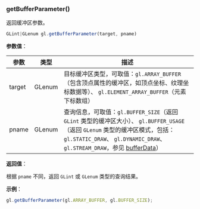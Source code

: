### getBufferParameter()

返回缓冲区参数。

```js
GLint|GLenum gl.getBufferParameter(target, pname)
```

**参数值**：

|参数|类型|描述|
|-|-|-|
|target|GLenum|目标缓冲区类型，可取值：`gl.ARRAY_BUFFER`（包含顶点属性的缓冲区，如顶点坐标、纹理坐标数据等）、 `gl.ELEMENT_ARRAY_BUFFER`（元素下标数组）|
|pname|GLenum|查询信息，可取值：`gl.BUFFER_SIZE`（返回 `GLint` 类型的缓冲区大小）、 `gl.BUFFER_USAGE`（返回 `GLenum` 类型的缓冲区模式，包括：`gl.STATIC_DRAW`、 `gl.DYNAMIC_DRAW`、 `gl.STREAM_DRAW`，参见 [bufferData](#bufferData)）|

**返回值**：

根据 `pname` 不同，返回 `GLint` 或 `GLenum` 类型的查询结果。

**示例**：

```js
gl.getBufferParameter(gl.ARRAY_BUFFER, gl.BUFFER_SIZE);
```
